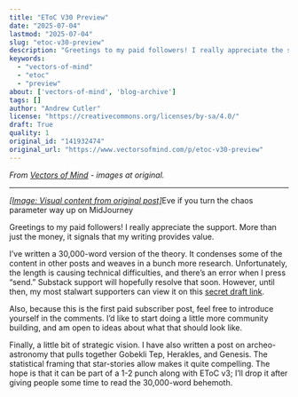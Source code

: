 ```yaml
---
title: "EToC V30 Preview"
date: "2025-07-04"
lastmod: "2025-07-04"
slug: "etoc-v30-preview"
description: "Greetings to my paid followers! I really appreciate the support. More than just the money, it signals that my writing provides value."
keywords:
  - "vectors-of-mind"
  - "etoc"
  - "preview"
about: ['vectors-of-mind', 'blog-archive']
tags: []
author: "Andrew Cutler"
license: "https://creativecommons.org/licenses/by-sa/4.0/"
draft: True
quality: 1
original_id: "141932474"
original_url: "https://www.vectorsofmind.com/p/etoc-v30-preview"
---
```

*From [Vectors of Mind](https://www.vectorsofmind.com/p/etoc-v30-preview) - images at original.*

---

[*[Image: Visual content from original post]*](https://substackcdn.com/image/fetch/$s_!DIv-!,f_auto,q_auto:good,fl_progressive:steep/https%3A%2F%2Fsubstack-post-media.s3.amazonaws.com%2Fpublic%2Fimages%2F35b861f7-a13d-4378-bd35-0ae0a379ea97_2048x2048.png)Eve if you turn the chaos parameter way up on MidJourney

Greetings to my paid followers! I really appreciate the support. More than just the money, it signals that my writing provides value. 

I’ve written a 30,000-word version of the theory. It condenses some of the content in other posts and weaves in a bunch more research. Unfortunately, the length is causing technical difficulties, and there’s an error when I press “send.” Substack support will hopefully resolve that soon. However, until then, my most stalwart supporters can view it on this [secret draft link](https://www.vectorsofmind.com/p/38ba13ca-ec53-4561-877f-8c1453a54a16). 

Also, because this is the first paid subscriber post, feel free to introduce yourself in the comments. I’d like to start doing a little more community building, and am open to ideas about what that should look like.

Finally, a little bit of strategic vision. I have also written a post on archeo-astronomy that pulls together Gobekli Tep, Herakles, and Genesis. The statistical framing that star-stories allow makes it quite compelling. The hope is that it can be part of a 1-2 punch along with EToC v3; I’ll drop it after giving people some time to read the 30,000-word behemoth. 
